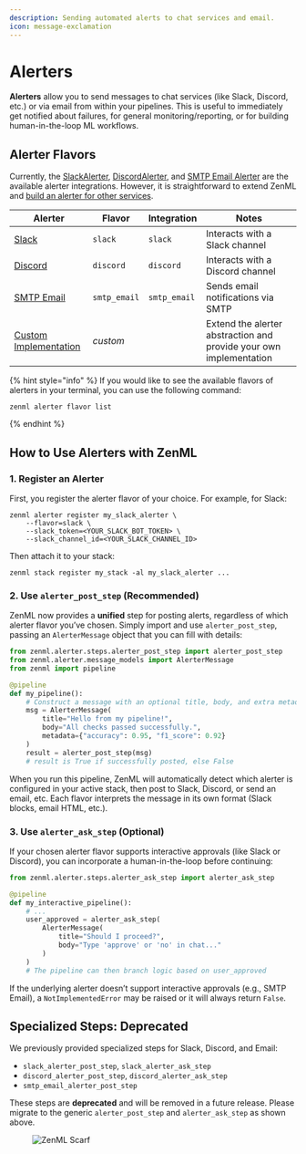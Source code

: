 ```yaml
---
description: Sending automated alerts to chat services and email.
icon: message-exclamation
---
```


# Alerters

**Alerters** allow you to send messages to chat services (like Slack, Discord, etc.) or via email from within your
pipelines. This is useful to immediately get notified about failures, for general monitoring/reporting, or
for building human-in-the-loop ML workflows.

## Alerter Flavors

Currently, the [SlackAlerter](slack.md), [DiscordAlerter](discord.md), and [SMTP Email Alerter](smtp_email.md) are the available alerter integrations. However, it is straightforward to extend ZenML and [build an alerter for other services](custom.md).

| Alerter                            | Flavor        | Integration   | Notes                                                              |
|------------------------------------|---------------|---------------|--------------------------------------------------------------------|
| [Slack](slack.md)                  | `slack`       | `slack`       | Interacts with a Slack channel                                     |
| [Discord](discord.md)              | `discord`     | `discord`     | Interacts with a Discord channel                                   |
| [SMTP Email](smtp_email.md)        | `smtp_email`  | `smtp_email`  | Sends email notifications via SMTP                                 |
| [Custom Implementation](custom.md) | _custom_      |               | Extend the alerter abstraction and provide your own implementation |

{% hint style="info" %}
If you would like to see the available flavors of alerters in your terminal, you can use the following command:

```shell
zenml alerter flavor list
```
{% endhint %}

## How to Use Alerters with ZenML

### 1. Register an Alerter

First, you register the alerter flavor of your choice. For example, for Slack:

```shell
zenml alerter register my_slack_alerter \
    --flavor=slack \
    --slack_token=<YOUR_SLACK_BOT_TOKEN> \
    --slack_channel_id=<YOUR_SLACK_CHANNEL_ID>
```

Then attach it to your stack:

```shell
zenml stack register my_stack -al my_slack_alerter ...
```

### 2. Use `alerter_post_step` (Recommended)

ZenML now provides a **unified** step for posting alerts, regardless of which alerter flavor you’ve chosen. Simply import
and use `alerter_post_step`, passing an `AlerterMessage` object that you can fill with details:

```python
from zenml.alerter.steps.alerter_post_step import alerter_post_step
from zenml.alerter.message_models import AlerterMessage
from zenml import pipeline

@pipeline
def my_pipeline():
    # Construct a message with an optional title, body, and extra metadata
    msg = AlerterMessage(
        title="Hello from my pipeline!",
        body="All checks passed successfully.",
        metadata={"accuracy": 0.95, "f1_score": 0.92}
    )
    result = alerter_post_step(msg)
    # result is True if successfully posted, else False
```

When you run this pipeline, ZenML will automatically detect which alerter is configured in your active stack, then post
to Slack, Discord, or send an email, etc. Each flavor interprets the message in its own format (Slack blocks, email HTML, etc.).

### 3. Use `alerter_ask_step` (Optional)

If your chosen alerter flavor supports interactive approvals (like Slack or Discord), you can incorporate a human-in-the-loop
before continuing:

```python
from zenml.alerter.steps.alerter_ask_step import alerter_ask_step

@pipeline
def my_interactive_pipeline():
    # ...
    user_approved = alerter_ask_step(
        AlerterMessage(
            title="Should I proceed?",
            body="Type 'approve' or 'no' in chat..."
        )
    )
    # The pipeline can then branch logic based on user_approved
```

If the underlying alerter doesn’t support interactive approvals (e.g., SMTP Email), a `NotImplementedError`
may be raised or it will always return `False`.

## Specialized Steps: Deprecated

We previously provided specialized steps for Slack, Discord, and Email:
- `slack_alerter_post_step`, `slack_alerter_ask_step`
- `discord_alerter_post_step`, `discord_alerter_ask_step`
- `smtp_email_alerter_post_step`

These steps are **deprecated** and will be removed in a future release. Please migrate to the generic
`alerter_post_step` and `alerter_ask_step` as shown above.

<figure><img src="https://static.scarf.sh/a.png?x-pxid=f0b4f458-0a54-4fcd-aa95-d5ee424815bc" alt="ZenML Scarf"><figcaption></figcaption></figure>